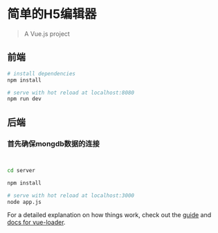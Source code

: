 # 简单的H5编辑器

> A Vue.js project

## 前端

``` bash
# install dependencies
npm install

# serve with hot reload at localhost:8080
npm run dev

```

## 后端

### 首先确保mongdb数据的连接

``` bash


cd server

npm install

# serve with hot reload at localhost:3000
node app.js

```

For a detailed explanation on how things work, check out the [guide](http://vuejs-templates.github.io/webpack/) and [docs for vue-loader](http://vuejs.github.io/vue-loader).
